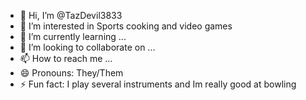 - 👋 Hi, I’m @TazDevil3833
- 👀 I’m interested in Sports cooking and video games
- 🌱 I’m currently learning ...
- 💞️ I’m looking to collaborate on ...
- 📫 How to reach me ...
- 😄 Pronouns: They/Them
- ⚡ Fun fact: I play several instruments and Im really good at bowling

<!---
TazDevil3833/TazDevil3833 is a ✨ special ✨ repository because its `README.md` (this file) appears on your GitHub profile.
You can click the Preview link to take a look at your changes.
--->
